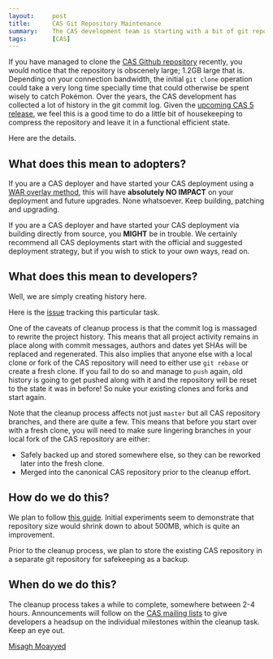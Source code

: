 ```yaml
---
layout:     post
title:      CAS Git Repository Maintenance
summary:    The CAS development team is starting with a bit of git repository housekeeping. Here is how and why.
tags:       [CAS]
---
```


If you have managed to clone the [CAS Github repository](https://github.com/apereo/cas) recently, you would notice that the repository is obscenely large; 1.2GB large that is. Depending on your connection bandwidth, the initial `git clone` operation could take a very long time specially time that could otherwise be spent wisely to catch Pokémon. Over the years, the CAS development has collected a lot of history in the git commit log. Given the [upcoming CAS 5 release](https://github.com/apereo/cas/milestones), we feel this is a good time to do a little bit of housekeeping to compress the repository and leave it in a functional efficient state.

Here are the details.

## What does this mean to adopters?

If you are a CAS deployer and have started your CAS deployment using a [WAR overlay method](https://apereo.github.io/cas/development/installation/Maven-Overlay-Installation.html), this will have **absolutely NO IMPACT** on your deployment and future upgrades. None whatsoever. Keep building, patching and upgrading.

If you are a CAS deployer and have started your CAS deployment via building directly from source, you **MIGHT** be in trouble. We certainly recommend all CAS deployments start with the official and suggested deployment strategy, but if you wish to stick to your own ways, read on.

## What does this mean to developers?

Well, we are simply creating history here.

Here is the [issue](https://github.com/apereo/cas/issues/1814) tracking this particular task.

One of the caveats of cleanup process is that the commit log is massaged to rewrite the project history. This means that all project activity remains in place along with commit messages, authors and dates yet SHAs will be replaced and regenerated. This also implies that anyone else with a local clone or fork of the CAS repository will need to either use `git rebase` or create a fresh clone. If you fail to do so and manage to `push` again, old history is going to get pushed along with it and the repository will be reset to the state it was in before! So nuke your existing clones and forks and start again.

Note that the cleanup process affects not just `master` but all CAS repository branches, and there are quite a few. This means that before you start over with a fresh clone, you will need to make sure lingering branches in your local fork of the CAS repository are either:

- Safely backed up and stored somewhere else, so they can be reworked later into the fresh clone.
- Merged into the canonical CAS repository prior to the cleanup effort.

## How do we do this?

We plan to follow [this guide](http://stevelorek.com/how-to-shrink-a-git-repository.html). Initial experiments seem to demonstrate that repository size would shrink down to about 500MB, which is quite an improvement.

Prior to the cleanup process, we plan to store the existing CAS repository in a separate git repository for safekeeping as a backup.

## When do we do this?

The cleanup process takes a while to complete, somewhere between 2-4 hours. Announcements will follow on the [CAS mailing lists](https://apereo.github.io/cas/Mailing-Lists.html) to give developers a headsup on the individual milestones within the cleanup task. Keep an eye out.


[Misagh Moayyed](https://twitter.com/misagh84)
